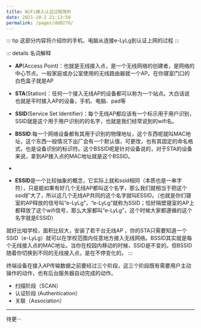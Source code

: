 ```yaml
---
title: WiFi接入认证过程简析
date: 2021-10-2 21:13:59
permalink: /pages/dd027d/
---
```




::: tip 
这部分内容将介绍你的手机、电脑从连接e-LyLg到认证上网的过程
:::

::: details
名词解释

- **AP**(Access Point)：也就是无线接入点，是一个无线网络的创建者，是网络的中心节点。一般家庭或办公室使用的无线路由器就一个AP。在你寝室门口的白色盒子就是AP
- **STA**(Station)：任何一个接入无线AP的设备都可以称为一个站点。大白话说也就是平时接入AP的设备，手机、电脑、pad等 
- **SSID**(Service Set Identifier)：每个无线AP都应该有一个标示用于用户识别，SSID就是这个用于用户识别的的名字，也就是我们经常说到的wifi名。

- **BSSID**:每一个网络设备都有其用于识别的物理地址，这个东西呢就叫MAC地址，这个东西一般情况下出厂会有一个默认值，可更改，也有其固定的命名格式，也是设备识别的标识符。这个BSSID呢是针对设备说的，对于STA的设备来说，拿到AP接入点的MAC地址就是这个BSSID。
- 
- **ESSID**是一个比较抽象的概念，它实际上就和ssid相同（本质也是一串字符），只是能如果有好几个无线AP都叫这个名字，那么我们就相当于把这个ssid扩大了，所以这几个无线AP共同的这个名字就叫ESSID。（也就是你们寝室的AP释放的信号叫“e-LyLg”，“e-LyLg”就称为SSID；恰好隔壁寝室的AP上都释放了这个wifi信号，那么大家都叫“e-LyLg”，这个时候大家都遵循的这个名字就是ESSID）

就好比咱学校，面积比较大，安装了若干台无线AP ，你的STA只需要知道一个SSID（e-LyLg）就可以在学校范围内任意地方接入无线网络。BSSID其实就是每个无线接入点的MAC地址。当你在校园内移动的时候，SSID是不变的。但BSSID随着你切换到不同的无线接入点，是在不停变化的。
:::


终端设备在接入AP传输数据之前要经过三个阶段，这三个阶段既有需要用户主动操作的动作，也有后台服务器自动完成的动作。

- 扫描阶段（SCAN）
- 认证阶段 (Authentication）
- 关联（Association）


---------
待更···